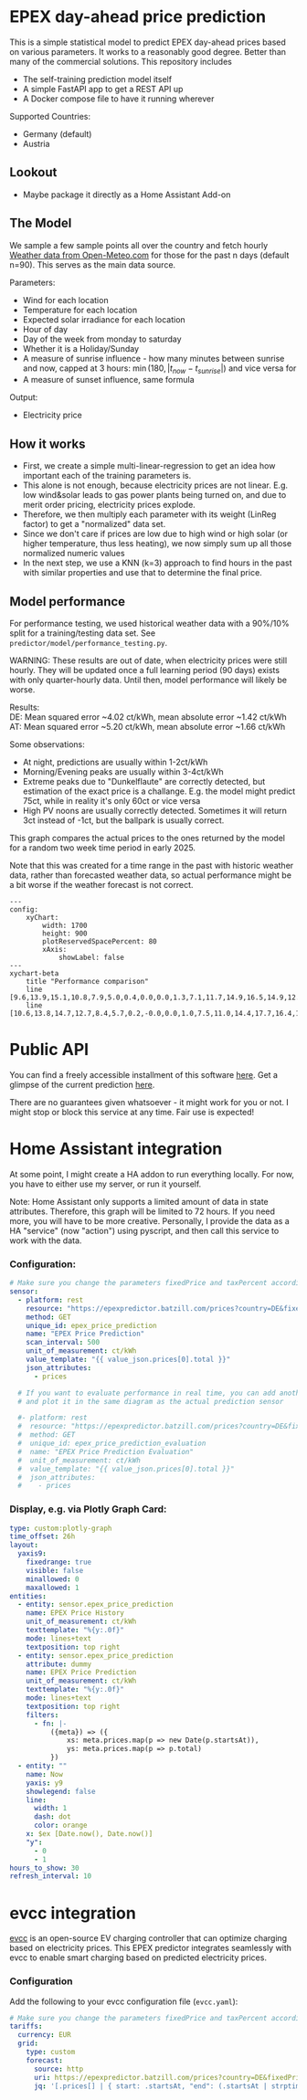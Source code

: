 # EPEX day-ahead price prediction

This is a simple statistical model to predict EPEX day-ahead prices based on various parameters.
It works to a reasonably good degree. Better than many of the commercial solutions.
This repository includes
- The self-training prediction model itself
- A simple FastAPI app to get a REST API up
- A Docker compose file to have it running wherever

Supported Countries:
- Germany (default)
- Austria


## Lookout
- Maybe package it directly as a Home Assistant Add-on

## The Model
We sample a few sample points all over the country and fetch hourly [Weather data from Open-Meteo.com](https://open-meteo.com/) for those for the past n days (default n=90).
This serves as the main data source.



Parameters:

- Wind for each location
- Temperature for each location
- Expected solar irradiance for each location
- Hour of day
- Day of the week from monday to saturday
- Whether it is a Holiday/Sunday
- A measure of sunrise influence - how many minutes between sunrise and now, capped at 3 hours: $\min(180, |t_{now} - t_{sunrise}|)$ and vice versa for
- A measure of sunset influence, same formula

Output:
- Electricity price

## How it works
- First, we create a simple multi-linear-regression to get an idea how important each of
the training parameters is.
- This alone is not enough, because electricity prices are not linear.
E.g. low wind&solar leads to gas power plants being turned on, and due to merit order pricing, electricity prices explode.
- Therefore, we then multiply each parameter with its weight (LinReg factor) to get a "normalized" data set.
- Since we don't care if prices are low due to high wind or high solar (or higher temperature, thus less heating), we now simply sum up all those normalized numeric values
- In the next step, we use a KNN (k=3) approach to find hours in the past with similar properties and use that to determine the final price.

## Model performance
For performance testing, we used historical weather data with a 90%/10% split for a training/testing data set. See `predictor/model/performance_testing.py`.

WARNING: These results are out of date, when electricity prices were still hourly.
They will be updated once a full learning period (90 days) exists with only quarter-hourly data. Until then, model performance will likely be worse.

Results:\
DE: Mean squared error ~4.02 ct/kWh, mean absolute error ~1.42 ct/kWh\
AT: Mean squared error ~5.20 ct/kWh, mean absolute error ~1.66 ct/kWh

Some observations:
- At night, predictions are usually within 1-2ct/kWh
- Morning/Evening peaks are usually within 3-4ct/kWh
- Extreme peaks due to "Dunkelflaute" are correctly detected, but estimation of the exact price is a challange. E.g.
the model might predict 75ct, while in reality it's only 60ct or vice versa
- High PV noons are usually correctly detected. Sometimes it will return 3ct instead of -1ct, but the ballpark is usually correct.

This graph compares the actual prices to the ones returned by the model for a random two week time period in early 2025.

Note that this was created for a time range in the past with historic weather data, rather than forecasted weather data,
so actual performance might be a bit worse if the weather forecast is not correct.

```mermaid
---
config:
    xyChart:
        width: 1700
        height: 900
        plotReservedSpacePercent: 80
        xAxis:
            showLabel: false
---
xychart-beta
    title "Performance comparison"
    line [9.6,13.9,15.1,10.8,7.9,5.0,0.4,0.0,0.0,1.3,7.1,11.7,14.9,16.5,14.9,12.6,10.7,10.1,9.1,9.0,9.0,9.1,9.2,9.9,11.5,13.6,14.8,12.2,8.3,6.5,3.2,1.3,0.8,3.7,9.0,12.7,15.0,21.7,17.9,14.9,13.2,11.9,11.2,12.5,11.4,11.7,11.7,11.8,12.1,12.8,12.1,9.8,7.3,1.8,0.2,-0.0,-0.0,0.0,5.6,10.1,14.6,17.4,14.0,11.1,10.0,9.9,9.8,9.5,9.5,9.4,9.7,9.9,10.2,10.0,9.3,6.5,2.9,1.0,0.0,-0.2,-0.2,0.0,1.7,9.1,12.6,13.5,13.7,13.0,12.3,11.3,10.7,9.7,9.5,9.7,9.7,9.5,10.6,14.8,16.0,13.4,9.9,8.4,7.8,7.6,7.7,8.4,9.7,12.7,14.8,17.5,16.0,14.2,12.7,10.7,9.8,10.4,10.2,10.0,10.0,10.3,11.1,14.8,15.3,14.6,12.9,10.2,9.7,9.6,9.8,10.2,11.3,13.3,17.2,20.5,18.1,14.9,13.3,12.1,10.7,10.2,10.0,9.8,9.7,10.2,11.0,14.5,16.2,14.8,12.5,10.3,10.0,9.8,10.0,10.2,11.8,14.2,15.7,20.0,17.9,14.8,13.2,12.0,11.0,10.9,10.2,9.9,9.7,9.8,10.6,13.3,16.0,15.8,14.8,12.4,11.1,11.0,10.8,10.8,11.0,12.1,14.3,16.6,17.3,14.9,13.6,12.3,11.2,10.9,10.6,10.6,10.4,10.5,11.4,14.3,15.5,15.5,13.2,11.2,10.6,10.4,10.5,10.5,10.9,12.5,14.6,15.5,15.1,13.0,11.1,11.4,10.5,11.2,10.3,9.6,9.0,8.7,9.1,9.7,9.9,9.9,8.6,7.2,6.7,5.7,4.8,5.5,7.1,8.4,12.2,13.0,13.3,12.1,10.8,10.5,9.5,9.0,8.6,8.0,7.8,7.9,8.1,8.5,8.2,7.8,5.7,2.4,0.3,0.1,0.0,0.3,3.1,7.1,11.7,13.1,14.0,12.5,10.8,10.1,8.0,7.8,7.9,7.9,8.1,8.6,10.3,13.5,15.3,13.5,10.1,6.8,5.1,3.1,2.8,5.0,7.0,9.9,14.3,17.7,17.0,14.2,11.9,10.8,9.4,9.2,9.0,9.2,8.9,9.5,11.1,13.9,13.7,10.7,7.2,2.5,0.1,-0.1,-0.0,0.6,5.0,9.6,14.1,17.1,16.7,14.2,12.3,11.6,10.3,10.7,10.2,10.1,10.2,10.7,12.3,15.8,14.8,10.8,8.0,2.7,-0.0,-0.1,-0.0,0.1,6.7,11.0,14.8,24.8,22.0,17.7,13.8,12.4,11.1,11.7,10.3,10.0,10.0,10.3]
    line [10.6,13.8,14.7,12.7,8.4,5.7,0.2,-0.0,0.0,1.0,7.5,11.0,14.4,17.7,16.4,15.0,12.6,11.1,10.5,9.4,8.4,8.6,9.1,10.0,12.1,14.0,15.0,12.8,9.9,7.3,3.8,3.3,2.6,2.4,7.4,11.2,14.2,19.4,20.1,14.1,13.3,12.3,11.1,11.5,10.6,10.4,10.3,10.8,10.2,11.9,10.5,9.9,7.8,1.5,1.2,2.2,0.0,0.7,5.2,10.1,14.1,15.0,14.0,10.9,9.7,10.8,9.1,7.7,6.5,9.1,6.0,9.0,9.2,9.4,10.0,7.7,1.6,0.8,0.2,0.3,-0.5,-0.8,3.3,8.1,12.3,13.9,14.1,13.2,12.4,12.0,11.1,10.5,10.1,9.9,9.7,9.9,10.8,14.8,15.8,14.4,13.6,9.8,7.4,5.3,4.4,7.1,7.9,11.4,15.1,17.9,16.9,15.5,12.7,11.9,11.2,10.3,10.0,9.8,9.8,9.9,10.7,14.9,16.0,16.2,14.7,10.7,9.2,10.0,8.7,8.3,9.4,12.2,15.1,19.0,20.2,14.6,12.3,12.2,11.0,10.6,10.5,9.8,10.0,10.1,10.9,15.1,15.4,14.5,13.2,11.7,10.6,10.0,10.2,10.5,11.2,12.9,14.9,17.7,18.3,15.1,13.1,11.9,11.0,11.2,10.8,9.8,10.1,10.0,11.0,14.0,15.2,15.5,12.7,10.9,10.6,10.3,8.9,10.6,11.2,12.9,14.9,17.7,16.4,14.3,13.1,12.1,10.5,10.1,10.8,10.1,10.3,10.4,11.5,14.3,15.9,15.4,12.6,10.2,10.6,9.9,9.4,10.6,11.2,12.9,14.9,19.8,16.2,14.4,11.4,11.1,9.7,10.6,9.5,9.8,9.6,9.7,10.2,9.7,9.9,10.0,7.8,7.3,5.0,5.3,1.9,7.7,8.6,10.4,14.1,15.0,14.2,13.0,11.5,10.7,9.0,7.7,7.0,9.1,8.9,9.0,9.2,9.4,9.3,8.2,3.5,3.1,0.9,1.4,0.3,0.6,3.3,8.1,12.3,13.5,14.1,10.7,11.9,11.1,10.0,9.0,7.7,7.6,7.6,7.9,9.2,13.1,13.7,13.6,9.1,3.9,1.7,1.0,1.0,2.1,6.3,8.8,13.1,17.9,16.9,14.2,12.7,11.3,10.6,10.5,9.8,9.5,9.9,9.9,11.0,13.9,14.9,12.7,8.1,4.8,0.0,1.7,0.4,2.3,6.0,10.5,14.3,17.1,16.7,14.5,12.3,11.5,10.4,9.7,9.4,9.5,9.7,9.0,11.3,14.4,14.6,10.2,6.6,2.5,0.2,-0.0,0.0,1.0,7.2,10.8,14.3,18.9,18.3,16.0,12.5,11.5,11.1,10.4,9.4,10.3,10.1,10.0]
```


# Public API
You can find a freely accessible installment of this software [here](https://epexpredictor.batzill.com/).
Get a glimpse of the current prediction [here](https://epexpredictor.batzill.com/prices).

There are no guarantees given whatsoever - it might work for you or not.
I might stop or block this service at any time. Fair use is expected!

# Home Assistant integration
At some point, I might create a HA addon to run everything locally.
For now, you have to either use my server, or run it yourself.

Note: Home Assistant only supports a limited amount of data in state attributes. Therefore, this graph will be limited to 72 hours.
If you need more, you will have to be more creative.
Personally, I provide the data as a HA "service" (now "action") using pyscript, and then call this service to work with the data.



### Configuration:
```yaml
# Make sure you change the parameters fixedPrice and taxPercent according to your electricity plan
sensor:
  - platform: rest
    resource: "https://epexpredictor.batzill.com/prices?country=DE&fixedPrice=13.15&taxPercent=19&hours=72"
    method: GET
    unique_id: epex_price_prediction
    name: "EPEX Price Prediction"
    scan_interval: 500
    unit_of_measurement: ct/kWh
    value_template: "{{ value_json.prices[0].total }}"
    json_attributes:
      - prices

  # If you want to evaluate performance in real time, you can add another sensor like this
  # and plot it in the same diagram as the actual prediction sensor

  #- platform: rest
  #  resource: "https://epexpredictor.batzill.com/prices?country=DE&fixedPrice=13.15&taxPercent=19&evaluation=true&hours=72"
  #  method: GET
  #  unique_id: epex_price_prediction_evaluation
  #  name: "EPEX Price Prediction Evaluation"
  #  unit_of_measurement: ct/kWh
  #  value_template: "{{ value_json.prices[0].total }}"
  #  json_attributes:
  #    - prices
```

### Display, e.g. via Plotly Graph Card:
```yaml
type: custom:plotly-graph
time_offset: 26h
layout:
  yaxis9:
    fixedrange: true
    visible: false
    minallowed: 0
    maxallowed: 1
entities:
  - entity: sensor.epex_price_prediction
    name: EPEX Price History
    unit_of_measurement: ct/kWh
    texttemplate: "%{y:.0f}"
    mode: lines+text
    textposition: top right
  - entity: sensor.epex_price_prediction
    attribute: dummy
    name: EPEX Price Prediction
    unit_of_measurement: ct/kWh
    texttemplate: "%{y:.0f}"
    mode: lines+text
    textposition: top right
    filters:
      - fn: |-
          ({meta}) => ({
              xs: meta.prices.map(p => new Date(p.startsAt)),
              ys: meta.prices.map(p => p.total)
          })
  - entity: ""
    name: Now
    yaxis: y9
    showlegend: false
    line:
      width: 1
      dash: dot
      color: orange
    x: $ex [Date.now(), Date.now()]
    "y":
      - 0
      - 1
hours_to_show: 30
refresh_interval: 10
```

# evcc integration

[evcc](https://evcc.io/) is an open-source EV charging controller that can optimize charging based on electricity prices. This EPEX predictor integrates seamlessly with evcc to enable smart charging based on predicted electricity prices.

### Configuration

Add the following to your evcc configuration file (`evcc.yaml`):

```yaml
# Make sure you change the parameters fixedPrice and taxPercent according to your electricity plan
tariffs:
  currency: EUR
  grid:
    type: custom
    forecast:
      source: http
      uri: https://epexpredictor.batzill.com/prices?country=DE&fixedPrice=13.15&taxPercent=19&unit=EUR_PER_KWH&timezone=UTC
      jq: '[.prices[] | { start: .startsAt, "end": (.startsAt | strptime("%Y-%m-%dT%H:%M:%SZ") | mktime + 900 | strftime("%Y-%m-%dT%H:%M:%SZ")), "value": .total}] | tostring'
```

